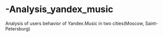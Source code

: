 # -Analysis_yandex_music
Analysis of users behavior of Yandex.Music in two cities(Moscow, Saint-Petersburg)
